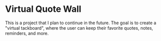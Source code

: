 # Virtual Quote Wall 
This is a project that I plan to continue in the future. The goal is to create a "virtual tackboard", where the user can keep their favorite quotes, notes, reminders, and more.